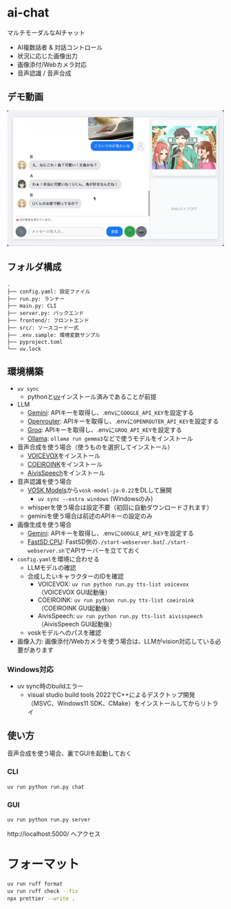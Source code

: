# ai-chat

マルチモーダルなAIチャット
- AI複数話者 & 対話コントロール
- 状況に応じた画像出力
- 画像添付/Webカメラ対応
- 音声認識 / 音声合成

## デモ動画
[![デモ動画](screenshot/thumbnail.png)](https://youtu.be/ioRYvKl0VoE)

## フォルダ構成

```
.
├── config.yaml: 設定ファイル
├── run.py: ランナー
├── main.py: CLI
├── server.py: バックエンド
├── frontend/: フロントエンド
├── src/: ソースコード一式
├── .env.sample: 環境変数サンプル
├── pyproject.toml
└── uv.lock
```

## 環境構築

- `uv sync`
    - pythonと[uv](https://github.com/astral-sh/uv)インストール済みであることが前提
- LLM
    - [Gemini](https://aistudio.google.com/apikey): APIキーを取得し、.envに`GOOGLE_API_KEY`を設定する
    - [Openrouter](https://openrouter.ai/): APIキーを取得し、.envに`OPENROUTER_API_KEY`を設定する
    - [Groq](https://console.groq.com/home): APIキーを取得し、.envに`GROQ_API_KEY`を設定する
    - [Ollama](https://ollama.com/): `ollama run gemma3`などで使うモデルをインストール
- 音声合成を使う場合（使うものを選択してインストール）
    - [VOICEVOX](https://voicevox.hiroshiba.jp/)をインストール
    - [COEIROINK](https://coeiroink.com/download)をインストール
    - [AivisSpeech](https://aivis-project.com/)をインストール
- 音声認識を使う場合
    - [VOSK Models](https://alphacephei.com/vosk/models)から`vosk-model-ja-0.22`をDLして展開
        - `uv sync --extra windows` (Windowsのみ)
    - whisperを使う場合は設定不要（初回に自動ダウンロードされます）
    - geminiを使う場合は前述のAPIキーの設定のみ
- 画像生成を使う場合
    - [Gemini](https://aistudio.google.com/apikey): APIキーを取得し、.envに`GOOGLE_API_KEY`を設定する
    - [FastSD CPU](https://github.com/rupeshs/fastsdcpu): FastSD側の`./start-webserver.bat`/`./start-webserver.sh`でAPIサーバーを立てておく
- `config.yaml`を環境に合わせる
    - LLMモデルの確認
    - 合成したいキャラクターのIDを確認
        - VOICEVOX: `uv run python run.py tts-list voicevox`（VOICEVOX GUI起動後）
        - COEIROINK: `uv run python run.py tts-list coeiroink`（COEIROINK GUI起動後）
        - AivisSpeech: `uv run python run.py tts-list aivisspeech`（AivisSpeech GUI起動後）
    - voskモデルへのパスを確認
- 画像入力: 画像添付/Webカメラを使う場合は、LLMがvision対応している必要があります

### Windows対応

- uv sync時のbuildエラー
    - visual studio build tools 2022でC++によるデスクトップ開発（MSVC、Windows11 SDK、CMake）をインストールしてからリトライ

## 使い方

音声合成を使う場合、裏でGUIを起動しておく

### CLI

```sh
uv run python run.py chat
```

### GUI

```sh
uv run python run.py server
```

http://localhost:5000/ へアクセス

# フォーマット

```sh
uv run ruff format
uv run ruff check --fix
npx prettier --write .
```
